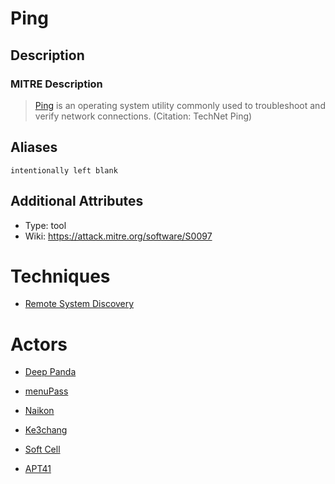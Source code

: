 
# Ping

## Description

### MITRE Description

> [Ping](https://attack.mitre.org/software/S0097) is an operating system utility commonly used to troubleshoot and verify network connections. (Citation: TechNet Ping)

## Aliases

```
intentionally left blank
```

## Additional Attributes

* Type: tool
* Wiki: https://attack.mitre.org/software/S0097

# Techniques


* [Remote System Discovery](../techniques/Remote-System-Discovery.md)


# Actors


* [Deep Panda](../actors/Deep-Panda.md)

* [menuPass](../actors/menuPass.md)
    
* [Naikon](../actors/Naikon.md)
    
* [Ke3chang](../actors/Ke3chang.md)
    
* [Soft Cell](../actors/Soft-Cell.md)
    
* [APT41](../actors/APT41.md)
    
